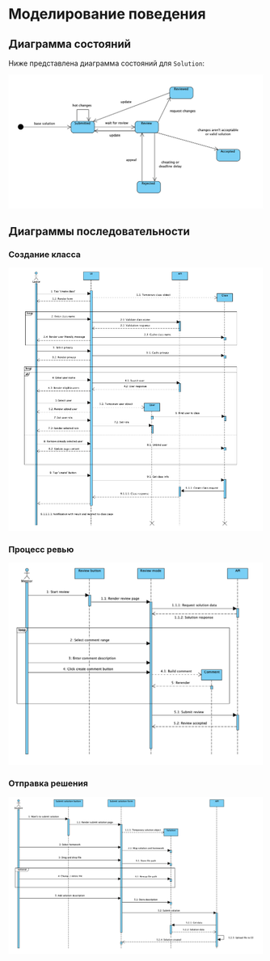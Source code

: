 # Моделирование поведения

## Диаграмма состояний

Ниже представлена диаграмма состояний для `Solution`:

![](./docs/task3/state.png)

## Диаграммы последовательности

### Создание класса

![](./docs/task3/class-seq.png)

### Процесс ревью

![](./docs/task3/review-seq.png)

### Отправка решения

![](./docs/task3/solution-seq.png)

